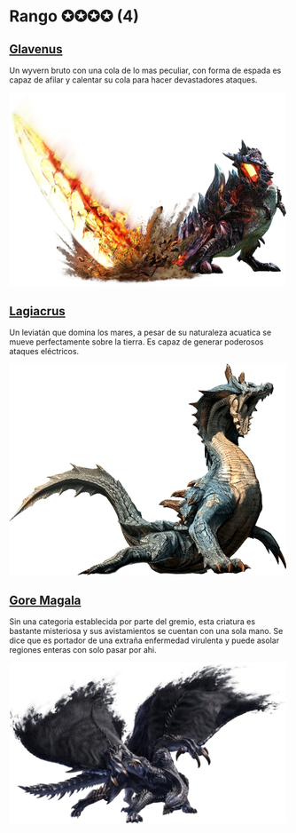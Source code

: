 <link rel="stylesheet" href="../../base.css">

# Rango ✪✪✪✪ (4)

## [Glavenus](Glavenus/Glavenus.html)

Un wyvern bruto con una cola de lo mas peculiar, con forma de espada es capaz de afilar y calentar su cola para hacer devastadores ataques.

<img src="./Glavenus/glavenus.png" width="500">

## [Lagiacrus](Lagiacrus/Lagiacrus.html)

Un leviatán que domina los mares, a pesar de su naturaleza acuatica se mueve perfectamente sobre la tierra. Es capaz de generar poderosos ataques eléctricos.

<img src="./Lagiacrus/lagiacrus.png" width="500">

## [Gore Magala](Gore%20Magala/Gore%20Magala.html)

Sin una categoria establecida por parte del gremio, esta criatura es bastante misteriosa y sus avistamientos se cuentan con una sola mano. Se dice que es portador de una extraña enfermedad virulenta y puede asolar regiones enteras con solo pasar por ahi.

<img src="./Gore%20Magala/gore-magala.png" width="500">